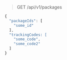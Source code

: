 > GET /api/v1/packages


```js
{
  "packageIds": [
    "some_id"    
  ],
  "trackingCodes: [
    "some_code",
    "some_code2"
  ]
}
```
